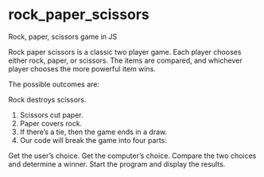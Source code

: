 # rock_paper_scissors
Rock, paper, scissors game in JS


Rock paper scissors is a classic two player game. Each player chooses either rock, paper, or scissors. The items are compared, and whichever player chooses the more powerful item wins.

The possible outcomes are:

Rock destroys scissors.
1. Scissors cut paper.
2. Paper covers rock.
3. If there’s a tie, then the game ends in a draw.
4. Our code will break the game into four parts:

Get the user’s choice.
Get the computer’s choice.
Compare the two choices and determine a winner.
Start the program and display the results.
